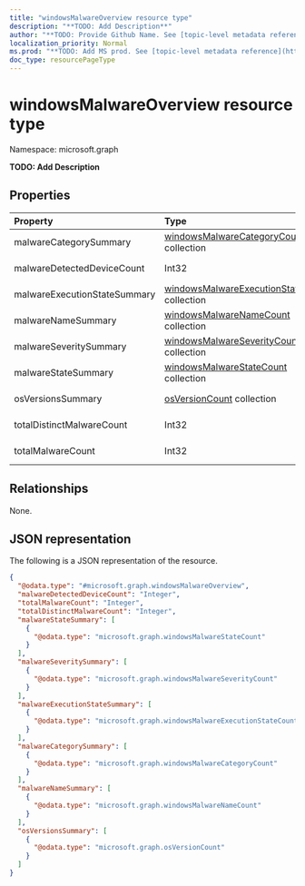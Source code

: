 ```yaml
---
title: "windowsMalwareOverview resource type"
description: "**TODO: Add Description**"
author: "**TODO: Provide Github Name. See [topic-level metadata reference](https://msgo.azurewebsites.net/add/document/guidelines/metadata.html#topic-level-metadata)**"
localization_priority: Normal
ms.prod: "**TODO: Add MS prod. See [topic-level metadata reference](https://msgo.azurewebsites.net/add/document/guidelines/metadata.html#topic-level-metadata)**"
doc_type: resourcePageType
---
```


# windowsMalwareOverview resource type

Namespace: microsoft.graph

**TODO: Add Description**

## Properties
|Property|Type|Description|
|:---|:---|:---|
|malwareCategorySummary|[windowsMalwareCategoryCount](../resources/intune-windowsmalwarecategorycount.md) collection|**TODO: Add Description**|
|malwareDetectedDeviceCount|Int32|**TODO: Add Description**|
|malwareExecutionStateSummary|[windowsMalwareExecutionStateCount](../resources/intune-windowsmalwareexecutionstatecount.md) collection|**TODO: Add Description**|
|malwareNameSummary|[windowsMalwareNameCount](../resources/intune-windowsmalwarenamecount.md) collection|**TODO: Add Description**|
|malwareSeveritySummary|[windowsMalwareSeverityCount](../resources/intune-windowsmalwareseveritycount.md) collection|**TODO: Add Description**|
|malwareStateSummary|[windowsMalwareStateCount](../resources/intune-windowsmalwarestatecount.md) collection|**TODO: Add Description**|
|osVersionsSummary|[osVersionCount](../resources/intune-osversioncount.md) collection|**TODO: Add Description**|
|totalDistinctMalwareCount|Int32|**TODO: Add Description**|
|totalMalwareCount|Int32|**TODO: Add Description**|

## Relationships
None.

## JSON representation
The following is a JSON representation of the resource.
<!-- {
  "blockType": "resource",
  "@odata.type": "microsoft.graph.windowsMalwareOverview"
}
-->
``` json
{
  "@odata.type": "#microsoft.graph.windowsMalwareOverview",
  "malwareDetectedDeviceCount": "Integer",
  "totalMalwareCount": "Integer",
  "totalDistinctMalwareCount": "Integer",
  "malwareStateSummary": [
    {
      "@odata.type": "microsoft.graph.windowsMalwareStateCount"
    }
  ],
  "malwareSeveritySummary": [
    {
      "@odata.type": "microsoft.graph.windowsMalwareSeverityCount"
    }
  ],
  "malwareExecutionStateSummary": [
    {
      "@odata.type": "microsoft.graph.windowsMalwareExecutionStateCount"
    }
  ],
  "malwareCategorySummary": [
    {
      "@odata.type": "microsoft.graph.windowsMalwareCategoryCount"
    }
  ],
  "malwareNameSummary": [
    {
      "@odata.type": "microsoft.graph.windowsMalwareNameCount"
    }
  ],
  "osVersionsSummary": [
    {
      "@odata.type": "microsoft.graph.osVersionCount"
    }
  ]
}
```

